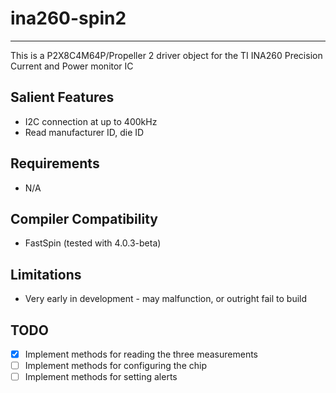 # ina260-spin2 
--------------

This is a P2X8C4M64P/Propeller 2 driver object for the TI INA260 Precision Current and Power monitor IC

## Salient Features

* I2C connection at up to 400kHz
* Read manufacturer ID, die ID

## Requirements

* N/A

## Compiler Compatibility

* FastSpin (tested with 4.0.3-beta)

## Limitations

* Very early in development - may malfunction, or outright fail to build

## TODO

- [x] Implement methods for reading the three measurements
- [ ] Implement methods for configuring the chip
- [ ] Implement methods for setting alerts
